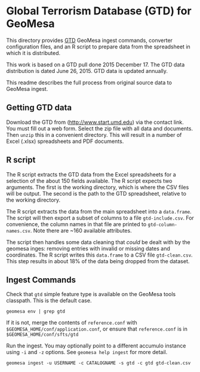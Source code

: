 # Global Terrorism Database (GTD) for GeoMesa

This directory provides [GTD](http://www.start.umd.edu/gtd/) GeoMesa ingest commands, converter configuration files, and an R script to prepare data from the spreadsheet in which it is distributed.

This work is based on a GTD pull done 2015 December 17. The GTD data distribution is dated June 26, 2015. GTD data is updated annually.

This readme describes the full process from original source data to GeoMesa ingest. 

## Getting GTD data
Download the GTD from (http://www.start.umd.edu) via the contact link. You must fill out a web form. Select the zip file with all data and documents. Then `unzip` this in a convenient directory. This will result in a number of Excel (.xlsx) spreadsheets and PDF documents.

## R script
The R script extracts the GTD data from the Excel spreadsheets for a selection of the about 150 fields available. The R script expects two arguments. The first is the working directory, which is where the CSV files will be output. The second is the path to the GTD spreadsheet, relative to the working directory.

The R script extracts the data from the main spreadsheet into a `data.frame`. The script will then export a subset of columns to a file `gtd-include.csv`. For convenience, the column names in that file are printed to `gtd-column-names.csv`. Note there are ~160 available attributes.

The script then handles some data cleaning that *could* be dealt with by the geomesa inges: removing entries with invalid or missing dates and coordinates. The R script writes this `data.frame` to a CSV file `gtd-clean.csv`. This step results in about 18% of the data being dropped from the dataset.

## Ingest Commands

Check that `gtd` simple feature type is available on the GeoMesa tools classpath. This is the default case.

    geomesa env | grep gtd

If it is not, merge the contents of `reference.conf` with `$GEOMESA_HOME/conf/application.conf`, or ensure that `reference.conf` is in `$GEOMESA_HOME/conf/sfts/gtd`

Run the ingest. You may optionally point to a different accumulo instance using `-i` and `-z` options. See `geomesa help ingest` for more detail.

    geomesa ingest -u USERNAME -c CATALOGNAME -s gtd -c gtd gtd-clean.csv
